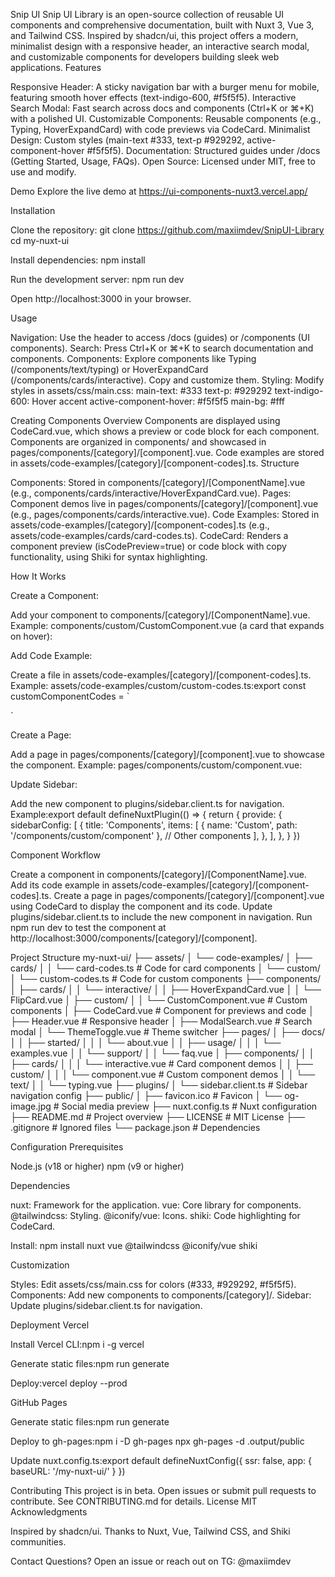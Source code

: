 Snip UI
Snip UI Library is an open-source collection of reusable UI components and comprehensive documentation, built with Nuxt 3, Vue 3, and Tailwind CSS. Inspired by shadcn/ui, this project offers a modern, minimalist design with a responsive header, an interactive search modal, and customizable components for developers building sleek web applications.
Features

Responsive Header: A sticky navigation bar with a burger menu for mobile, featuring smooth hover effects (text-indigo-600, #f5f5f5).
Interactive Search Modal: Fast search across docs and components (Ctrl+K or ⌘+K) with a polished UI.
Customizable Components: Reusable components (e.g., Typing, HoverExpandCard) with code previews via CodeCard.
Minimalist Design: Custom styles (main-text #333, text-p #929292, active-component-hover #f5f5f5).
Documentation: Structured guides under /docs (Getting Started, Usage, FAQs).
Open Source: Licensed under MIT, free to use and modify.

Demo
Explore the live demo at https://ui-components-nuxt3.vercel.app/

Installation

Clone the repository:
git clone https://github.com/maxiimdev/SnipUI-Library
cd my-nuxt-ui


Install dependencies:
npm install


Run the development server:
npm run dev


Open http://localhost:3000 in your browser.


Usage

Navigation: Use the header to access /docs (guides) or /components (UI components).
Search: Press Ctrl+K or ⌘+K to search documentation and components.
Components: Explore components like Typing (/components/text/typing) or HoverExpandCard (/components/cards/interactive). Copy and customize them.
Styling: Modify styles in assets/css/main.css:
main-text: #333
text-p: #929292
text-indigo-600: Hover accent
active-component-hover: #f5f5f5
main-bg: #fff



Creating Components
Overview
Components are displayed using CodeCard.vue, which shows a preview or code block for each component. Components are organized in components/ and showcased in pages/components/[category]/[component].vue. Code examples are stored in assets/code-examples/[category]/[component-codes].ts.
Structure

Components: Stored in components/[category]/[ComponentName].vue (e.g., components/cards/interactive/HoverExpandCard.vue).
Pages: Component demos live in pages/components/[category]/[component].vue (e.g., pages/components/cards/interactive.vue).
Code Examples: Stored in assets/code-examples/[category]/[component-codes].ts (e.g., assets/code-examples/cards/card-codes.ts).
CodeCard: Renders a component preview (isCodePreview=true) or code block with copy functionality, using Shiki for syntax highlighting.

How It Works

Create a Component:

Add your component to components/[category]/[ComponentName].vue.
Example: components/custom/CustomComponent.vue (a card that expands on hover):<script lang="ts" setup>
import { ref, reactive } from 'vue'

interface Service {
  title: string
  shortDescription: string
  features: string[]
}

const isExpanded = ref<boolean>(false)
const service = reactive<Service>({
  title: 'Web Development',
  shortDescription: 'Building modern web applications.',
  features: ['Vue.js & React', 'TypeScript', 'Responsive design'],
})

const startService = (): void => {
  alert('Starting the project!')
}
</script>

<template>
  <div class="main-div rounded-lg shadow-xl w-full max-w-sm transition-all duration-500">
    <div class="p-4 h-full flex flex-col">
      <h3 class="text-lg font-semibold main-text">{{ service.title }}</h3>
      <p class="text-p text-sm">{{ service.shortDescription }}</p>
      <div :class="{ 'max-h-0 opacity-0': !isExpanded, 'max-h-40 opacity-100': isExpanded }">
        <ul class="space-y-2">
          <li v-for="feature in service.features" class="text-sm text-p">✓ {{ feature }}</li>
        </ul>
      </div>
      <button class="w-full py-1 main-text active-component rounded-md text-sm" @click="startService">
        Start Now
      </button>
    </div>
  </div>
</template>




Add Code Example:

Create a file in assets/code-examples/[category]/[component-codes].ts.
Example: assets/code-examples/custom/custom-codes.ts:export const customComponentCodes = `<script lang="ts" setup>
import { ref, reactive } from 'vue'

interface Service {
  title: string
  shortDescription: string
  features: string[]
}

const isExpanded = ref<boolean>(false)
const service = reactive<Service>({
  title: 'Web Development',
  shortDescription: 'Building modern web applications.',
  features: ['Vue.js & React', 'TypeScript', 'Responsive design'],
})

const startService = (): void => {
  alert('Starting the project!')
}
</script>

<template>
  <div class="main-div rounded-lg shadow-xl w-full max-w-sm transition-all duration-500">
    <div class="p-4 h-full flex flex-col">
      <h3 class="text-lg font-semibold main-text">{{ service.title }}</h3>
      <p class="text-p text-sm">{{ service.shortDescription }}</p>
      <div :class="{ 'max-h-0 opacity-0': !isExpanded, 'max-h-40 opacity-100': isExpanded }">
        <ul class="space-y-2">
          <li v-for="feature in service.features" class="text-sm text-p">✓ {{ feature }}</li>
        </ul>
      </div>
      <button class="w-full py-1 main-text active-component rounded-md text-sm" @click="startService">
        Start Now
      </button>
    </div>
  </div>
</template>`




Create a Page:

Add a page in pages/components/[category]/[component].vue to showcase the component.
Example: pages/components/custom/component.vue:<script lang="ts" setup>
import type { Card } from '~/types'
import CustomComponent from '~/components/custom/CustomComponent.vue'
import { customComponentCodes } from '~/assets/code-examples/custom/custom-codes'

definePageMeta({ layout: 'sidebar' })

useState('right-sidebar-text').value = 'On This Page'
useState('right-sidebar-items').value = [
  { items: [{ name: 'Custom Component', path: '#custom-component' }] }
]

const CustomComponentCard: Card = {
  title: 'Custom Component',
  text: 'A card that expands on hover to show features.',
  codeTitle: 'CustomComponent.vue',
  code: customComponentCodes,
  content: { type: 'text', props: { class: '' }, children: '' },
}
</script>

<template>
  <div class="flex flex-col gap-20">
    <div id="custom-component">
      <CodeCard :card="CustomComponentCard" :component="CustomComponent" :is-code-preview="true" />
    </div>
  </div>
</template>




Update Sidebar:

Add the new component to plugins/sidebar.client.ts for navigation.
Example:export default defineNuxtPlugin(() => {
  return {
    provide: {
      sidebarConfig: [
        {
          title: 'Components',
          items: [
            { name: 'Custom', path: '/components/custom/component' },
            // Other components
          ],
        },
      ],
    },
  }
})





Component Workflow

Create a component in components/[category]/[ComponentName].vue.
Add its code example in assets/code-examples/[category]/[component-codes].ts.
Create a page in pages/components/[category]/[component].vue using CodeCard to display the component and its code.
Update plugins/sidebar.client.ts to include the new component in navigation.
Run npm run dev to test the component at http://localhost:3000/components/[category]/[component].

Project Structure
my-nuxt-ui/
├── assets/
│   └── code-examples/
│       ├── cards/
│       │   └── card-codes.ts     # Code for card components
│       └── custom/
│           └── custom-codes.ts   # Code for custom components
├── components/
│   ├── cards/
│   │   └── interactive/
│   │       ├── HoverExpandCard.vue
│   │       └── FlipCard.vue
│   ├── custom/
│   │   └── CustomComponent.vue   # Custom components
│   ├── CodeCard.vue              # Component for previews and code
│   ├── Header.vue                # Responsive header
│   ├── ModalSearch.vue           # Search modal
│   └── ThemeToggle.vue           # Theme switcher
├── pages/
│   ├── docs/
│   │   ├── started/
│   │   │   └── about.vue
│   │   ├── usage/
│   │   │   └── examples.vue
│   │   └── support/
│   │       └── faq.vue
│   ├── components/
│   │   ├── cards/
│   │   │   └── interactive.vue   # Card component demos
│   │   ├── custom/
│   │   │   └── component.vue     # Custom component demos
│   │   └── text/
│   │       └── typing.vue
├── plugins/
│   └── sidebar.client.ts         # Sidebar navigation config
├── public/
│   ├── favicon.ico              # Favicon
│   └── og-image.jpg             # Social media preview
├── nuxt.config.ts               # Nuxt configuration
├── README.md                    # Project overview
├── LICENSE                      # MIT License
├── .gitignore                   # Ignored files
└── package.json                 # Dependencies

Configuration
Prerequisites

Node.js (v18 or higher)
npm (v9 or higher)

Dependencies

nuxt: Framework for the application.
vue: Core library for components.
@tailwindcss: Styling.
@iconify/vue: Icons.
shiki: Code highlighting for CodeCard.

Install:
npm install nuxt vue @tailwindcss @iconify/vue shiki

Customization

Styles: Edit assets/css/main.css for colors (#333, #929292, #f5f5f5).
Components: Add new components to components/[category]/.
Sidebar: Update plugins/sidebar.client.ts for navigation.

Deployment
Vercel

Install Vercel CLI:npm i -g vercel


Generate static files:npm run generate


Deploy:vercel deploy --prod



GitHub Pages

Generate static files:npm run generate


Deploy to gh-pages:npm i -D gh-pages
npx gh-pages -d .output/public


Update nuxt.config.ts:export default defineNuxtConfig({
  ssr: false,
  app: { baseURL: '/my-nuxt-ui/' }
})



Contributing
This project is in beta. Open issues or submit pull requests to contribute. See CONTRIBUTING.md for details.
License
MIT
Acknowledgments

Inspired by shadcn/ui.
Thanks to Nuxt, Vue, Tailwind CSS, and Shiki communities.

Contact
Questions? Open an issue or reach out on TG: @maxiimdev